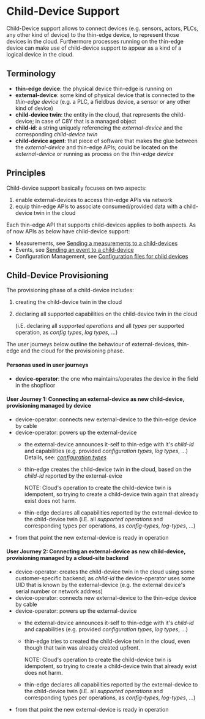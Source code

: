 # Child-Device Support

Child-Device support allows to connect devices (e.g. sensors, actors, PLCs, any other kind of device) to the thin-edge device, to represent those devices in the cloud. Furthermore processes running on the thin-edge device can make use of child-device support to appear as a kind of a logical device in the cloud.

## Terminology
- **thin-edge device**:
  the physical device thin-edge is running on
- **external-device**:
  some kind of physical device that is connected to the _thin-edge device_ (e.g. a PLC, a fieldbus device, a sensor or any other kind of device)
- **child-device twin**:
  the entity in the cloud, that represents the child-device; in case of C8Y that is a managed object
- **child-id**:
  a string uniquely referencing the _external-device_ and the corresponding _child-device twin_
- **child-device agent**:
  that piece of software that makes the glue between the _external-device_ and thin-edge APIs; could be located on the _external-device_ or running as process on the _thin-edge device_

## Principles

Child-device support basically focuses on two aspects:
   1) enable external-devices to access thin-edge APIs via network
   2) equip thin-edge APIs to associate consumed/provided data with a child-device twin in the cloud

Each thin-edge API that supports child-devices applies to both aspects. As of now APIs as below have child-device support:
   * Measurements, see [Sending a measurements to a child-devices](../tutorials/send-thin-edge-data.md#sending-measurements-to-child-devices)
   * Events, see [Sending an event to a child-device](../tutorials/send-events.md#sending-an-event-for-a-childexternal-device-to-the-cloud)
   * Configuration Management, see [Configuration files for child devices](../references/c8y-configuration-management.md#configuration-files-for-child-devices)

## Child-Device Provisioning

The provisioning phase of a child-device includes:
  1) creating the child-device twin in the cloud
  2) declaring all supported capabilities on the child-device twin in the cloud
     
     (i.E. declaring all _supported operations_ and all _types_ per supported operation, as _config types_, _log types_, ...) 

The user journeys below outline the behaviour of external-devices, thin-edge and the cloud for the provisioning phase.

#### Personas used in user journeys
* **device-operator**: the one who maintains/operates the device in the field in the shopfloor
   
#### User Journey 1: Connecting an external-device as new child-device, provisioning managed by device
  - device-operator: connects new external-device to the thin-edge device by cable
  - device-operator: powers up the external-device
    - the external-device announces it-self to thin-edge with it's _child-id_ and capabilities (e.g. provided _configuration types_, _log types_, ...)
      Details, see: [_configuration types_](https://github.com/thin-edge/thin-edge.io/blob/cdab5683de9f9e0f34fa42a094ac399f6dbdc1e3/docs/src/references/c8y-configuration-management.md#managing-supported-configuration-list-of-child-devices)
    - thin-edge creates the child-device twin in the cloud, based on the _child-id_ reported by the external-evice

      NOTE: Cloud's operation to create the child-device twin is idempotent, so trying to create a child-device twin again that already exist does not harm.
    - thin-edge declares all capabilities reported by the external-device to the child-device twin (i.E. all _supported operations_ and corresponding types per operations, as _config-types_, _log-types_, ...)
  - from that point the new external-device is ready in operation

#### User Journey 2: Connecting an external-device as new child-device, provisioning managed by a cloud-site backend
  - device-operator: creates the child-device twin in the cloud using some customer-specific backend; as _child-id_ the device-operator uses some UID that is known by the external-device (e.g. the external device's serial number or network address)
  - device-operator: connects new external-device to the thin-edge device by cable
  - device-operator: powers up the external-device
    - the external-device announces it-self to thin-edge with it's _child-id_ and capabilities (e.g. provided _configuration types_, _log types_, ...)
    - thin-edge tries to created the child-device twin in the cloud, even though that twin was already created upfront.

      NOTE: Cloud's operation to create the child-device twin is idempotent, so trying to create a child-device twin that already exist does not harm.
    - thin-edge declares all capabilities reported by the external-device to the child-device twin (i.E. all _supported operations_ and corresponding types per operations, as _config-types_, _log-types_, ...)
  - from that point the new external-device is ready in operation

